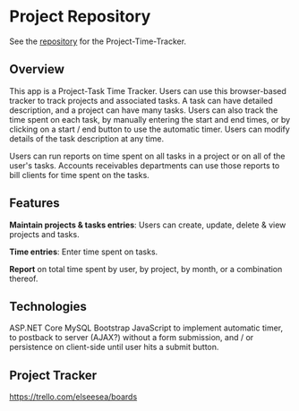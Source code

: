 # Project Repository
See the [repository](https://github.com/elseesea/project-time-tracker) for the Project-Time-Tracker.

## Overview

This app is a Project-Task Time Tracker.
Users can use this browser-based tracker to track projects and associated tasks.
A task can have detailed description, and a project can have many tasks.
Users can also track the time spent on each task, by manually entering the start
and end times, or by clicking on a start / end button to use the automatic timer.
Users can modify details of the task description at any time.

Users can run reports on time spent on all tasks in a project or on all of the
user's tasks. Accounts receivables departments can use those reports to bill
clients for time spent on the tasks. 

## Features

**Maintain projects & tasks entries**: Users can create, update, delete & view projects
and tasks.

**Time entries**: Enter time spent on tasks.

**Report** on total time spent by user, by project, by month, or a combination thereof.

## Technologies

ASP.NET Core
MySQL
Bootstrap
JavaScript to implement automatic timer, to postback to server (AJAX?) without a
form submission, and / or persistence on client-side until user hits a submit button.

## Project Tracker

https://trello.com/elseesea/boards

